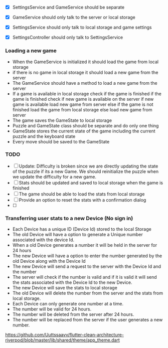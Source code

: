 - [X] SettingsService and GameService should be separate
- [X] GameService should only talk to the server or local storage
- [X] SettingsService should only talk to local storage and game settings
- [X] SettingsController should only talk to SettingsService


### Loading a new game

- When the GameService is initialized it should load the game from local storage
- if there is no game in local storage it should load a new game from the server
- The GameService should have a method to load a new game from the server
- If a game is available in local storage
        check if the game is finished
        if the game is finished check if new game is available on the server
            if new game is available load new game from server
        else if the game is not finished load the game from local storage
     else
        load new game from server
- The game saves the GameState to local storage
- Puzzle and GameState class should be separate and do only one thing
- GameState stores the current state of the game including the current puzzle and the keyboard state
- Every move should be saved to the GameState


### TODO

- [ ] Update: Difficulty is broken since we are directly updating the state of the puzzle if its a new Game. We should reinitialize the puzzle when we update the difficulty for a new game.
- [ ] Stats should be updated and saved to local storage when the game is finished
- [ ] The game should be able to load the stats from local storage
- [ ] Provide an option to reset the stats with a confirmation dialog
- [ ]


### Transferring user stats to a new Device (No sign in)

- Each Device has a unique ID (Device Id) stored to the local Storage
- The old Device will have a option to generate a Unique number associated with the device Id.
- When a old Device generates a number it will be held in the server for 24 hours
- The new Device will have a option to enter the number generated by the old Device along with the Device Id
- The new Device will send a request to the server with the Device Id and the number
- The server will check if the number is valid and if it is valid it will send the stats associated with the Device Id to the new Device.
- The new Device will save the stats to local storage
- The old Device will delete the number from the server and the stats from local storage.
- Each Device can only generate one number at a time.
- The number will be valid for 24 hours.
- The number will be deleted from the server after 24 hours.
- The number will be replaced from the server if the user generates a new number.


https://github.com/Uuttssaavv/flutter-clean-architecture-riverpod/blob/master/lib/shared/theme/app_theme.dart